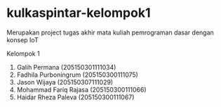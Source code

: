 # kulkaspintar-kelompok1
Merupakan project tugas akhir mata kuliah pemrograman dasar dengan konsep IoT

Kelompok 1
1. Galih Permana (205150301111034)
2. Fadhila Purboningrum (205150300111075)
3. Jason Wijaya (205150307111029)
4. Mohammad Fariq Rajasa (205150300111066)
5. Haidar Rheza Paleva (205150300111067)
